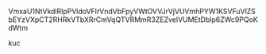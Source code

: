 VmxaU1NtVkdiRlpPVldoVFlrVndVbFpyVWtOVVJrVjVUVmhPYW1KSVFuVlZS
bEYzVXpCT2RHRkVTbXRrCmVqQTVRMmR3ZEZvelVUMEtDblp6ZWc9PQoKdWtm

kuc